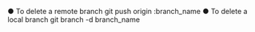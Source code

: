 ● To delete a remote branch 
git push origin :branch_name 
● To delete a local branch
git branch -d branch_name

